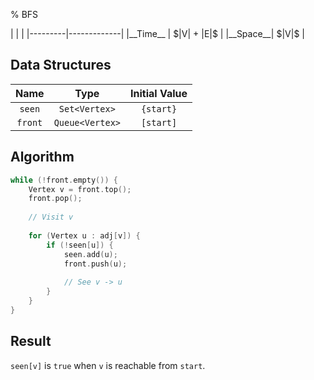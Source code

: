 % BFS

<div class="no-stretch">
|         |             |
|---------|-------------|
|__Time__ | $|V| + |E|$ |
|__Space__| $|V|$       |
</div>

## Data Structures
| Name    | Type            | Initial Value |
|:-------:|:---------------:|:-------------:|
| `seen`  | `Set<Vertex>`   | `{start}`     |
| `front` | `Queue<Vertex>` | `[start]`     |

## Algorithm
```c++
while (!front.empty()) {
    Vertex v = front.top();
    front.pop();
    
    // Visit v
    
    for (Vertex u : adj[v]) {
        if (!seen[u]) {
            seen.add(u);
            front.push(u);
            
            // See v -> u
        }
    }
}
```

## Result
`seen[v]` is `true` when `v` is reachable from `start`.

